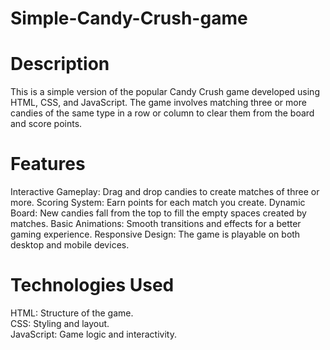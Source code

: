 # Simple-Candy-Crush-game
# Description  
This is a simple version of the popular Candy Crush game developed using HTML, CSS, and JavaScript. The game involves matching three or more candies of the same type in a row or column to clear them from the board and score points.

# Features  
Interactive Gameplay: Drag and drop candies to create matches of three or more.
Scoring System: Earn points for each match you create.
Dynamic Board: New candies fall from the top to fill the empty spaces created by matches.
Basic Animations: Smooth transitions and effects for a better gaming experience.
Responsive Design: The game is playable on both desktop and mobile devices.
# Technologies Used  
HTML: Structure of the game.  
CSS: Styling and layout.  
JavaScript: Game logic and interactivity.
